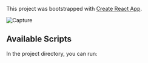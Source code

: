 This project was bootstrapped with [Create React App](https://github.com/facebook/create-react-app).

![Capture](https://user-images.githubusercontent.com/59591116/79003860-1b430f80-7b19-11ea-9601-c903e142eee8.PNG)

## Available Scripts

In the project directory, you can run:

